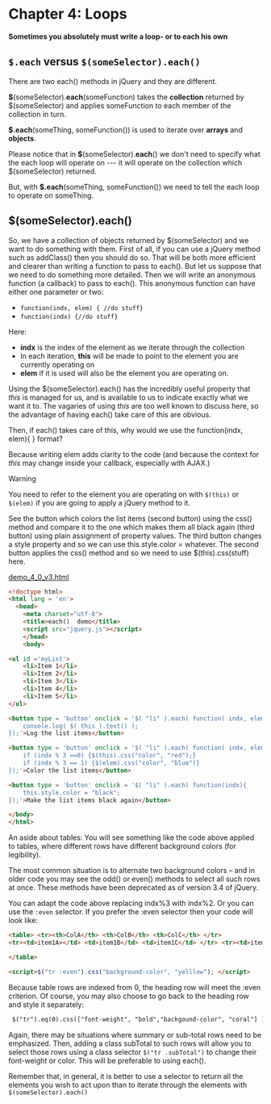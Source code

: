 # Chapter 4: Loops
**Sometimes you absolutely must write a loop- or to each his own**

## `$.each` versus `$(someSelector).each()`

There are two each() methods in jQuery and they are different.  

**$**(someSelector).**each**(someFunction) takes the **collection** returned by $(someSelector) and applies someFunction to each member of the collection in turn.     

**$.each**(someThing, someFunction()) is used to iterate over **arrays** and **objects**. 

Please notice that in **$**(someSelector).**each**() we don't need to specify what the each loop will operate on --- it will operate on the collection which $(someSelector) returned. 

But, with **$.each**(someThing, someFunction()) we need to tell the each loop to operate on someThing. 


## $(someSelector).each() 

So, we have a collection of objects returned by $(someSelector) and we want to do something with them. First of all, if you can use a jQuery method such as addClass() then you should do so. That will be both more efficient and clearer than writing a function to pass to each(). But let us suppose that we need to do something more detailed. Then we will write an anonymous function (a callback) to pass to each(). This anonymous function can have either one parameter or two:  
-  `function(indx, elem) { //do stuff}`
-  `function(indx) {//do stuff}`

Here: 
- **indx** is the index of the element as we iterate through the collection
- In each iteration, **this** will be made to point to the element you are currently operating on
- **elem** if it is used will also be the element you are operating on.

Using the $(someSelector).each() has the incredibly useful property that _this_ is managed for us, and is available to us to indicate exactly what we want it to. The vagaries of using _this_ are too well known to discuss here, so the advantage of having each() take care of this are obvious.

Then, if each() takes care of this, why would we use the function(indx, elem){ } format? 

Because writing elem adds clarity to the code (and because the context for _this_ may change inside your callback, especially with AJAX.)

> [!WARNING]
> You need to refer to the element you are operating on with `$(this)` or `$(elem)` if you are going to apply a jQuery method to it.

See the button which colors the list items (second button) using the css() method and compare it to the one which makes them all black again (third button) using plain assignment of property values. The third button changes a style property and so we can use this.style.color = whatever. The second button applies the css() method and so we need to use $(this).css(stuff) here.  

[demo_4_0_v3.html](http://web.simmons.edu/~menzin/CS321/Unit_5_jQuery_and_Ajax/About_jQuery/Chapter04/demo_4_0_v3.html)

```html
<!doctype html>
<html lang = 'en'>
  <head>
    <meta charset="utf-8">	
    <title>each()  demo</title>
    <script src="jquery.js"></script>	   
	</head>
	<body>

<ul id ='myList'>
	<li>Item 1</li>
	<li>Item 2</li>
	<li>Item 3</li>
	<li>Item 4</li>
	<li>Item 5</li>
</ul>

<button type = 'button' onclick = '$( "li" ).each( function( indx, elem ){
    console.log( $( this ).text() );
});'>Log the list items</button>

<button type = 'button' onclick = '$( "li" ).each( function( indx, elem ){
    if (indx % 3 ==0) {$(this).css("color", "red");}
	if (indx % 3 == 1) {$(elem).css("color", "blue")}
});'>Color the list items</button>

<button type = 'button' onclick = '$( "li" ).each( function(indx){
    this.style.color = "black";
});'>Make the list items black again</button>

</body>
</html>
```

An aside about tables: You will see something like the code above applied to tables, where different rows have different background colors (for legibility). 

The most common situation is to alternate two background colors – and in older code you  may see the odd() or even() methods to select all such rows at once.  These methods have been deprecated as of version 3.4 of jQuery. 

You can adapt the code above replacing indx%3 with indx%2. Or you can use the `:even` selector. If you prefer the :even selector then your code will look like: 

```html
<table> <tr><th>ColA</th> <th>ColB</th> <th>ColC</th> </tr>
<tr><td>item1A></td> <td>item1B</td> <td>item1C</td> </tr> <tr><td>item2A></td> <td>item2B</td> <td>item2C</td> </tr>:

</table>

<script>$("tr :even").css("background-color", "yelllow"); </script> 
```

Because table rows are indexed from 0, the heading row will meet the :even criterion. Of course, you may also choose to go back to the heading row and style it separately: 

```html
 $("tr").eq(0).css(["font-weight", "bold","backgound-color", "coral"] );
```

Again, there may be situations where summary or sub-total rows need to be emphasized. Then, adding a class subTotal to such rows will allow you to select those rows using a class selector `$("tr .subTotal")` to change their font-weight or color. This will be preferable to using each().  

Remember that, in general, it is better to use a selector to return all the elements you wish to act upon than to iterate through the elements with `$(someSelector).each()`




